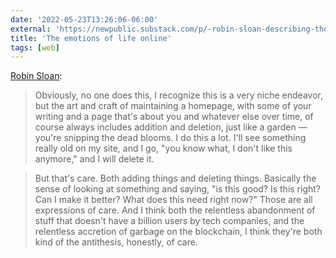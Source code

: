 ```yaml
---
date: '2022-05-23T13:26:06-06:00'
external: 'https://newpublic.substack.com/p/-robin-sloan-describing-the-emotions?s=r'
title: 'The emotions of life online'
tags: [web]
---
```

[Robin Sloan](https://newpublic.substack.com/p/-robin-sloan-describing-the-emotions?s=r):

> Obviously, no one does this, I recognize this is a very niche endeavor, but the art and craft of maintaining a homepage, with some of your writing and a page that's about you and whatever else over time, of course always includes addition and deletion, just like a garden — you're snipping the dead blooms. I do this a lot. I'll see something really old on my site, and I go, "you know what, I don't like this anymore," and I will delete it. 

> But that's care. Both adding things and deleting things. Basically the sense of looking at something and saying, "is this good? Is this right? Can I make it better? What does this need right now?" Those are all expressions of care. And I think both the relentless abandonment of stuff that doesn't have a billion users by tech companies, and the relentless accretion of garbage on the blockchain, I think they're both kind of the antithesis, honestly, of care.